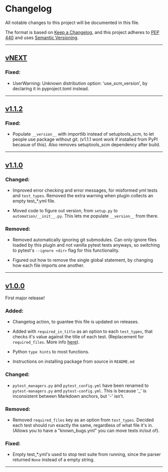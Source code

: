 # Changelog

All notable changes to this project will be documented in this file.

The format is based on [Keep a Changelog](https://keepachangelog.com/en/1.0.0/),
and this project adheres to [PEP 440](https://www.python.org/dev/peps/pep-0440/) 
and uses [Semantic Versioning](https://semver.org/spec/v2.0.0.html).


<!--
## Example template!!

## [v<VERSION>](https://github.com/asfadmin/Discovery-PytestAutomation/compare/v<OLD>...v<NEW>)

### Added:
-

### Changed:
-

### Fixed:
- 

### Removed:
-

-->

------

## [vNEXT](https://github.com/asfadmin/Discovery-PytestAutomation/compare/v1.1.2...vUNKNOWN)

### Fixed:
- UserWarning: Unknown distribution option: 'use_scm_version', by declaring it in pyproject.toml instead.

------

## [v1.1.2](https://github.com/asfadmin/Discovery-PytestAutomation/compare/v1.1.0...v1.1.2)

### Fixed:
- Populate `__version__` with importlib instead of setuptools_scm, to let people use package without git. (v1.1.1 wont work if installed from PyPI becasue of this). Also removes setuptools_scm dependency after build.

------

## [v1.1.0](https://github.com/asfadmin/Discovery-PytestAutomation/compare/v1.0.0...v1.1.0)

### Changed:
- Improved error checking and error messages, for misformed yml tests and `test_types`. Removed the extra warning when plugin collects an empty test_*.yml file.

- Moved code to figure out version, from `setup.py` to `automation/__init__.py`. This lets me populate `__version__` from there.

### Removed:
- Removed automatically ignoring git submodules. Can only ignore files loaded by this plugin and not vanilla pytest tests anyways, so switching to pytest's `--ignore <dir>` flag for this functionality.

- Figured out how to remove the single global statement, by changing how each file imports one another.

------

## [v1.0.0](https://github.com/asfadmin/Discovery-PytestAutomation/compare/v0.0.1...v1.0.0)

First major release!

### Added:
- Changelog action, to guantee this file is updated on releases.

- Added with `required_in_title` as an option to each `test_types`, that checks it's value against the title of each test. (Replacement for `required_files`. More info [here](https://github.com/asfadmin/Discovery-PytestAutomation/tree/stable#pytest-configyml-example)).

- Python `type hints` to most functions.

- Instructions on installing package from source in `README.md`

### Changed:
- `pytest_managers.py` and `pytest_config.yml` have been renamed to `pytest-managers.py` and `pytest-config.yml`. This is because '_' is inconsistent between Markdown anchors, but '-' isn't.

### Removed:
- Removed `required_files` key as an option from `test_types`. Decided each test should run exactly the same, regardless of what file it's in. (Allows you to have a "known_bugs.yml" you can move tests in/out of).

### Fixed:
- Empty test_*.yml's used to stop test suite from running, since the parser returned `None` instead of a empty string.

------
